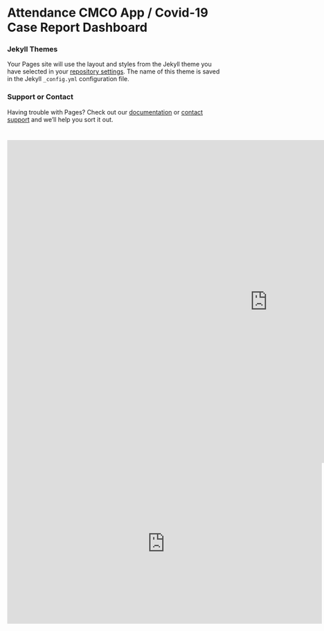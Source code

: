 

# Attendance CMCO App / Covid-19 Case Report Dashboard

### Jekyll Themes

Your Pages site will use the layout and styles from the Jekyll theme you have selected in your [repository settings](https://github.com/zF-9/LiveDashboardv1.0/settings/pages). The name of this theme is saved in the Jekyll `_config.yml` configuration file.

### Support or Contact

Having trouble with Pages? Check out our [documentation](https://docs.github.com/categories/github-pages-basics/) or [contact support](https://support.github.com/contact) and we’ll help you sort it out.

#

<iframe width="1202" height="745" seamless frameborder="0" scrolling="no" src="https://docs.google.com/spreadsheets/d/e/2PACX-1vScj8jXkOx8Z947HtpIum5BN6xc85gCR5_yhc-lhNuD9zXhhkcMyoPUXKxebU4iCqlqFE8VD1eMeoCZ/pubchart?oid=132838549&amp;format=interactive"></iframe>

<iframe width="727" height="371" seamless frameborder="0" scrolling="no" src="https://docs.google.com/spreadsheets/d/e/2PACX-1vScj8jXkOx8Z947HtpIum5BN6xc85gCR5_yhc-lhNuD9zXhhkcMyoPUXKxebU4iCqlqFE8VD1eMeoCZ/pubchart?oid=127148230&amp;format=interactive"></iframe>

